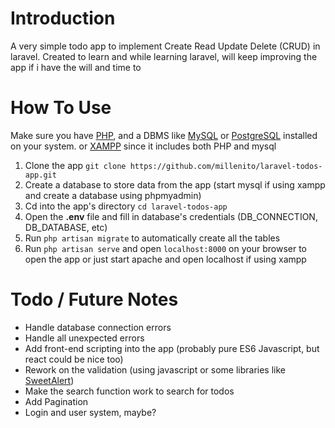 # Introduction
A very simple todo app to implement Create Read Update Delete (CRUD) in laravel. Created to learn and while learning laravel, will keep improving the app if i have the will and time to

# How To Use
Make sure you have [PHP](https://www.php.net/), and a DBMS like [MySQL](https://www.mysql.com/) or [PostgreSQL](https://www.postgresql.org/) installed on your system. or [XAMPP](https://www.apachefriends.org/index.html) since it includes both PHP and mysql
1. Clone the app `git clone https://github.com/millenito/laravel-todos-app.git`
2. Create a database to store data from the app (start mysql if using xampp and create a database using phpmyadmin)
3. Cd into the app's directory `cd laravel-todos-app`
4. Open the **.env** file and fill in database's credentials (DB_CONNECTION, DB_DATABASE, etc)
5. Run `php artisan migrate` to automatically create all the tables
6. Run `php artisan serve` and open `localhost:8000` on your browser to open the app or just start apache and open localhost if using xampp

# Todo / Future Notes
- Handle database connection errors
- Handle all unexpected errors
- Add front-end scripting into the app (probably pure ES6 Javascript, but react could be nice too)
- Rework on the validation (using javascript or some libraries like [SweetAlert](https://github.com/sweetalert2/sweetalert2))
- Make the search function work to search for todos
- Add Pagination
- Login and user system, maybe?
